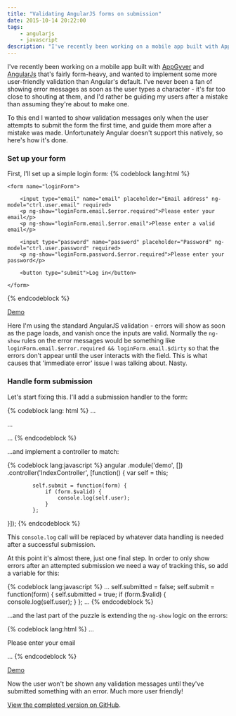 ```yaml
---
title: "Validating AngularJS forms on submission"
date: 2015-10-14 20:22:00
tags:
    - angularjs
    - javascript
description: "I've recently been working on a mobile app built with AppGyver and AngularJs that's fairly form-heavy, and wanted to implement some more user-friendly validation than Angular's default."
---
```


I've recently been working on a mobile app built with [AppGyver][appgyver] and [AngularJs][angularjs] that's fairly form-heavy, and wanted to implement some more user-friendly validation than Angular's default. I've never been a fan of showing error messages as soon as the user types a character - it's far too close to shouting at them, and I'd rather be guiding my users after a mistake than assuming they're about to make one.

<!-- more -->

To this end I wanted to show validation messages only when the user attempts to submit the form the first time, and guide them more after a mistake was made. Unfortunately Angular doesn't support this natively, so here's how it's done.

### Set up your form

First, I'll set up a simple login form:
{% codeblock lang:html %}
<div ng-controller="IndexController as ctrl">

    <form name="loginForm">

        <input type="email" name="email" placeholder="Email address" ng-model="ctrl.user.email" required>
        <p ng-show="loginForm.email.$error.required">Please enter your email</p>
        <p ng-show="loginForm.email.$error.email">Please enter a valid email</p>

        <input type="password" name="password" placeholder="Password" ng-model="ctrl.user.password" required>
        <p ng-show="loginForm.password.$error.required">Please enter your password</p>

        <button type="submit">Log in</button>

    </form>

</div>
{% endcodeblock %}

[Demo][demo1]

Here I'm using the standard AngularJS validation - errors will show as soon as the page loads, and vanish once the inputs are valid. Normally the `ng-show` rules on the error messages would be something like `loginForm.email.$error.required && loginForm.email.$dirty` so that the errors don't appear until the user interacts with the field. This is what causes that 'immediate error' issue I was talking about. Nasty.

### Handle form submission

Let's start fixing this. I'll add a submission handler to the form:

{% codeblock lang:  html %}
...
    <form name="loginForm" ng-submit="ctrl.submit(loginForm)">
        ...
    </form>
...
{% endcodeblock %}

...and implement a controller to match:

{% codeblock lang:javascript %}
angular
    .module('demo', [])
        .controller('IndexController', [function() {
            var self = this;

            self.submit = function(form) {
                if (form.$valid) {
                    console.log(self.user);
                }
            };
}]);
{% endcodeblock %}

This `console.log` call will be replaced by whatever data handling is needed after a successful submission.

At this point it's almost there, just one final step. In order to only show errors after an attempted submission we need a way of tracking this, so add a variable for this:

{% codeblock lang:javascript %}
...
    self.submitted = false;
    self.submit = function(form) {
        self.submitted = true;
        if (form.$valid) {
            console.log(self.user);
        }
    };
...
{% endcodeblock %}

...and the last part of the puzzle is extending the `ng-show` logic on the errors:


{% codeblock lang:html %}
...
    <p ng-show="ctrl.submitted && loginForm.email.$error.required">Please enter your email</p>
...
{% endcodeblock %}

[Demo][demo2]


Now the user won't be shown any validation messages until they've submitted something with an error. Much more user friendly!

[View the completed version on GitHub][github].


[demo1]:       https://rawgit.com/ChrisDBrown/demos/5b25bd24c49531c4ae7545589d199d1b6f8bb4fc/angularjs-validate-on-submit/index.html
[demo2]:       https://rawgit.com/ChrisDBrown/demos/master/angularjs-validate-on-submit/index.html
[appgyver]:    http://www.appgyver.com
[angularjs]:   https://angularjs.org/
[github]:      https://github.com/ChrisDBrown/demos/tree/master/angularjs-validate-on-submit
